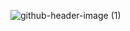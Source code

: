 ![github-header-image (1)](https://github.com/taktakgyun/taktakgyun/assets/18041844/db3ec4f8-c5db-46cb-acc6-1bde5deb7c49)

